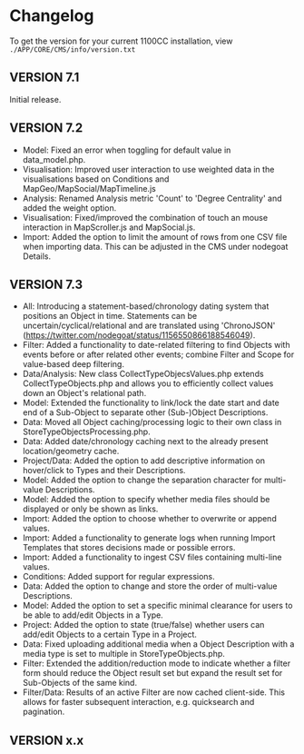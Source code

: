 # Changelog

To get the version for your current 1100CC installation, view `./APP/CORE/CMS/info/version.txt`

## VERSION 7.1

Initial release.

## VERSION 7.2

* Model: Fixed an error when toggling for default value in data_model.php.
* Visualisation: Improved user interaction to use weighted data in the visualisations based on Conditions and MapGeo/MapSocial/MapTimeline.js
* Analysis: Renamed Analysis metric 'Count' to 'Degree Centrality' and added the weight option.
* Visualisation: Fixed/improved the combination of touch an mouse interaction in MapScroller.js and MapSocial.js.
* Import: Added the option to limit the amount of rows from one CSV file when importing data. This can be adjusted in the CMS under nodegoat Details.

## VERSION 7.3

* All: Introducing a statement-based/chronology dating system that positions an Object in time. Statements can be uncertain/cyclical/relational and are translated using 'ChronoJSON' (https://twitter.com/nodegoat/status/1156550866188546049).
* Filter: Added a functionality to date-related filtering to find Objects with events before or after related other events; combine Filter and Scope for value-based deep filtering.
* Data/Analysis: New class CollectTypeObjecsValues.php extends CollectTypeObjects.php and allows you to efficiently collect values down an Object's relational path.
* Model: Extended the functionality to link/lock the date start and date end of a Sub-Object to separate other (Sub-)Object Descriptions.
* Data: Moved all Object caching/processing logic to their own class in StoreTypeObjectsProcessing.php.
* Data: Added date/chronology caching next to the already present location/geometry cache.
* Project/Data: Added the option to add descriptive information on hover/click to Types and their Descriptions.
* Model: Added the option to change the separation character for multi-value Descriptions.
* Model: Added the option to specify whether media files should be displayed or only be shown as links.
* Import: Added the option to choose whether to overwrite or append values.
* Import: Added a functionality to generate logs when running Import Templates that stores decisions made or possible errors.
* Import: Added a functionality to ingest CSV files containing multi-line values.
* Conditions: Added support for regular expressions.
* Data: Added the option to change and store the order of multi-value Descriptions.
* Model: Added the option to set a specific minimal clearance for users to be able to add/edit Objects in a Type.
* Project: Added the option to state (true/false) whether users can add/edit Objects to a certain Type in a Project.
* Data: Fixed uploading additional media when a Object Description with a media type is set to multiple in StoreTypeObjects.php.
* Filter: Extended the addition/reduction mode to indicate whether a filter form should reduce the Object result set but expand the result set for Sub-Objects of the same kind.
* Filter/Data: Results of an active Filter are now cached client-side. This allows for faster subsequent interaction, e.g. quicksearch and pagination.

## VERSION x.x
